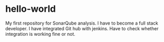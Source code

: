 # hello-world
My first repository for SonarQube analysis.
I have to become a full stack developer.
I have integrated Git hub with jenkins.
Have to check whether integration is working fine or not.
